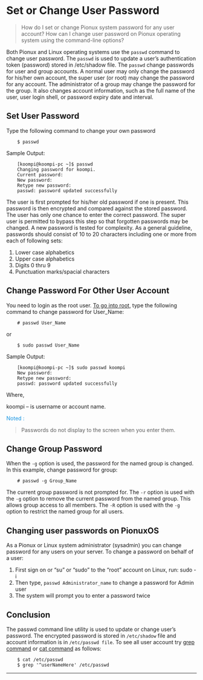 # Set or Change User Password

> How do I set or change Pionux system password for any user account?
> How can I change user password on Pionux operating system using the command-line options?

Both Pionux and Linux operating systems use the `passwd` command to change user password. The `passwd` is used to update a user’s authentication token (password) stored in /etc/shadow file. The `passwd` change passwords for user and group accounts. A normal user may only change the password for his/her own account, the super user (or root) may change the password for any account. The administrator of a group may change the password for the group. It also changes account information, such as the full name of the user, user login shell, or password expiry date and interval.

## Set User Password
Type the following command to change your own password
```
    $ passwd
```
Sample Output:
```
    [koompi@koompi-pc ~]$ passwd
    Changing password for koompi.
    Current password: 
    New password: 
    Retype new password: 
    passwd: password updated successfully
```
The user is first prompted for his/her old password if one is present. This password is then encrypted and compared against the stored password. The user has only one chance to enter the correct password. The super user is permitted to bypass this step so that forgotten passwords may be changed. A new password is tested for complexity. As a general guideline, passwords should consist of 10 to 20 characters including one or more from each of following sets:

1. Lower case alphabetics
1. Upper case alphabetics
1. Digits 0 thru 9
1. Punctuation marks/spacial characters

## Change Password For Other User Account

You need to login as the root user. [To go into root](./root.md), type the following command to change password for User_Name:

```
    # passwd User_Name
```
or 
```
    $ sudo passwd User_Name
```
Sample Output:
```
    [koompi@koompi-pc ~]$ sudo passwd koompi
    New password: 
    Retype new password: 
    passwd: password updated successfully
```
Where,

koompi – is username or account name.

<p style="color:#1493E1;">Noted :</p>

>Passwords do not display to the screen when you enter them.

## Change Group Password

When the `-g` option is used, the password for the named group is changed. In this example, change password for group:
```
    # passwd -g Group_Name
```
The current group password is not prompted for. The `-r` option is used with the `-g` option to remove the current password from the named group. This allows group access to all members. The `-R` option is used with the `-g` option to restrict the named group for all users.

## Changing user passwords on PionuxOS

As a Pionux or Linux system administrator (sysadmin) you can change password for any users on your server. To change a password on behalf of a user:

1. First sign on or “su” or “sudo” to the “root” account on Linux, run: sudo -i
1. Then type, `passwd Administrator_name` to change a password for Admin user
1. The system will prompt you to enter a password twice

## Conclusion
The passwd command line utility is used to update or change user’s password. The encrypted password is stored in `/etc/shadow` file and account information is in `/etc/passwd file`. To see all user account try [grep command](./basic.md###grep) or [cat command](./basic###cat) as follows:

```
    $ cat /etc/passwd
    $ grep '^userNameHere' /etc/passwd
```

---